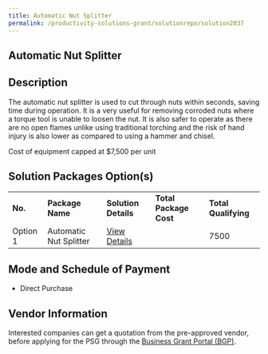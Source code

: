 ```yaml
---
title: Automatic Nut Splitter
permalink: /productivity-solutions-grant/solutionrepo/solution2037
---
```


## Automatic Nut Splitter

## Description

The automatic nut splitter is used to cut through nuts within seconds, saving time during operation. It is a very useful for removing corroded nuts where a torque tool is unable to loosen the nut. It is also safer to operate as there are no open flames unlike using traditional torching and the risk of hand injury is also lower as compared to using a hammer and chisel.

Cost of equipment capped at $7,500 per unit 

## Solution Packages Option(s)

<table>
<tr>
<td><b>No.</b></td>
<td><b>Package Name</b></td>
<td><b>Solution Details</b></td>
<td><b>Total Package Cost</b></td>
<td><b>Total Qualifying</b></td>
</tr>
<tr>
<td>Option 1</td>
<td>Automatic Nut Splitter</td>
<td><a href=''>View Details</a></td>
<td></td>
<td>7500</td>
</tr>
</table>

## Mode and Schedule of Payment

 - Direct Purchase

## Vendor Information

 

Interested companies can get a quotation from the pre-approved vendor, before applying for the PSG through the <a href='https://www.businessgrants.gov.sg/'>Business Grant Portal (BGP)</a>.

<script src="/jquery/resize-tables.js"></script>
